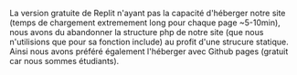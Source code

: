La version gratuite de Replit n'ayant pas la capacité d'héberger notre site (temps de chargement extremement long pour chaque page ~5-10min), nous avons du abandonner la structure php de notre site (que nous n'utilisions que pour sa fonction include) au profit d'une strucure statique. Ainsi nous avons préféré également l'héberger avec Github pages (gratuit car nous sommes étudiants).
